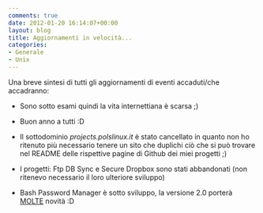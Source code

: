```yaml
---
comments: true
date: 2012-01-20 16:14:07+00:00
layout: blog
title: Aggiornamenti in velocità...
categories:
- Generale
- Unix
---
```


Una breve sintesi di tutti gli aggiornamenti di eventi accaduti/che accadranno:



	
  * Sono sotto esami quindi la vita internettiana è scarsa ;)

	
  * Buon anno a tutti :D

	
  * Il sottodominio _projects.polslinux.it_ è stato cancellato in quanto non ho ritenuto più necessario tenere un sito che duplichi ciò che si può trovare nel README delle rispettive pagine di Github dei miei progetti ;)

	
  * I progetti: Ftp DB Sync e Secure Dropbox sono stati abbandonati (non ritenevo necessario il loro ulteriore sviluppo)

	
  * Bash Password Manager è sotto sviluppo, la versione 2.0 porterà [MOLTE](https://github.com/paolostivanin/BashPWDManager/blob/master/docs/changelog) novità :D


